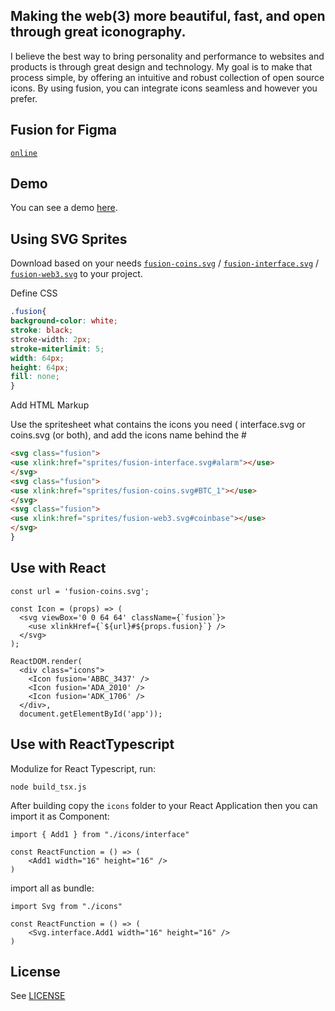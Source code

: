 Making the web(3) more beautiful, fast, and open through great iconography.
----

I believe the best way to bring personality and performance to websites and products is through great design and technology. My goal is to make that process simple, by offering an intuitive and robust collection of open source icons. By using fusion, you can integrate icons seamless and however you prefer.


Fusion for Figma
----
[`online`](https://www.figma.com/file/SQPTWYnxQv3188UUmKBPIv/fusion)


Demo
----
You can see a demo [here](https://fusion.li).


Using SVG Sprites
----

Download based on your needs [`fusion-coins.svg`](sprites/fusion-coins.svg) / [`fusion-interface.svg`](sprites/fusion-interface.svg) / [`fusion-web3.svg`](sprites/fusion-web3.svg) to your project.

Define CSS

```css
.fusion{
background-color: white;
stroke: black;
stroke-width: 2px;
stroke-miterlimit: 5;
width: 64px;
height: 64px;
fill: none;
}
```

Add HTML Markup

Use the spritesheet what contains the icons you need ( interface.svg or coins.svg (or both), and add the icons name behind the #

```html
<svg class="fusion">
<use xlink:href="sprites/fusion-interface.svg#alarm"></use>
</svg>
<svg class="fusion">
<use xlink:href="sprites/fusion-coins.svg#BTC_1"></use>
</svg>
<svg class="fusion">
<use xlink:href="sprites/fusion-web3.svg#coinbase"></use>
</svg>
}
```



Use with React
----

```JSX
const url = 'fusion-coins.svg';

const Icon = (props) => (
  <svg viewBox='0 0 64 64' className={`fusion`}>
    <use xlinkHref={`${url}#${props.fusion}`} />
  </svg>
);

ReactDOM.render(
  <div class="icons">
    <Icon fusion='ABBC_3437' />
    <Icon fusion='ADA_2010' />
    <Icon fusion='ADK_1706' />
  </div>,
  document.getElementById('app'));
```


Use with ReactTypescript
----

Modulize for React Typescript, run:
```
node build_tsx.js
```

After building copy the `icons` folder to your React Application
then you can import it as Component:

```tsx
import { Add1 } from "./icons/interface"

const ReactFunction = () => (
    <Add1 width="16" height="16" />
)
```

import all as bundle:

```tsx
import Svg from "./icons"

const ReactFunction = () => (
    <Svg.interface.Add1 width="16" height="16" />
)
```





License
----
See [LICENSE](LICENSE)
